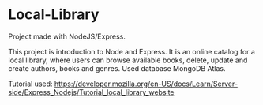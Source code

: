 # Local-Library

Project made with NodeJS/Express. 

This project is introduction to Node and Express. It is an online catalog for a local library, where users can browse available books, delete, update and create authors, books and genres. Used database MongoDB Atlas.

Tutorial used:
https://developer.mozilla.org/en-US/docs/Learn/Server-side/Express_Nodejs/Tutorial_local_library_website
